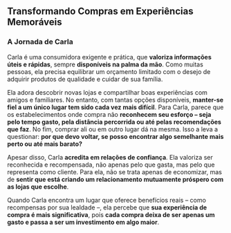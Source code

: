 ## Transformando Compras em Experiências Memoráveis

### A Jornada de Carla

Carla é uma consumidora exigente e prática, que **valoriza informações úteis e rápidas**, sempre **disponíveis na palma da mão**. 
Como muitas pessoas, ela precisa equilibrar um orçamento limitado com o desejo de adquirir produtos de qualidade e cuidar de sua família.  
  
Ela adora descobrir novas lojas e compartilhar boas experiências com amigos e familiares. No entanto, com tantas opções disponíveis, 
**manter-se fiel a um único lugar tem sido cada vez mais difícil**. Para Carla, parece que os estabelecimentos onde compra não 
**reconhecem seu esforço – seja pelo tempo gasto, pela distância percorrida ou até pelas recomendações que faz**. No fim, comprar ali 
ou em outro lugar dá na mesma. Isso a leva a questionar: **por que devo voltar, se posso encontrar algo semelhante mais perto ou até mais barato?**  
  
Apesar disso, Carla **acredita em relações de confiança**. Ela valoriza ser reconhecida e recompensada, não apenas pelo que gasta, 
mas pelo que representa como cliente. Para ela, não se trata apenas de economizar, mas de **sentir que está criando um relacionamento 
mutuamente próspero com as lojas que escolhe**.  
  
Quando Carla encontra um lugar que oferece benefícios reais – como recompensas por sua lealdade –, ela percebe que **sua experiência de compra é 
mais significativa**, pois **cada compra deixa de ser apenas um gasto e passa a ser um investimento em algo maior**.  

